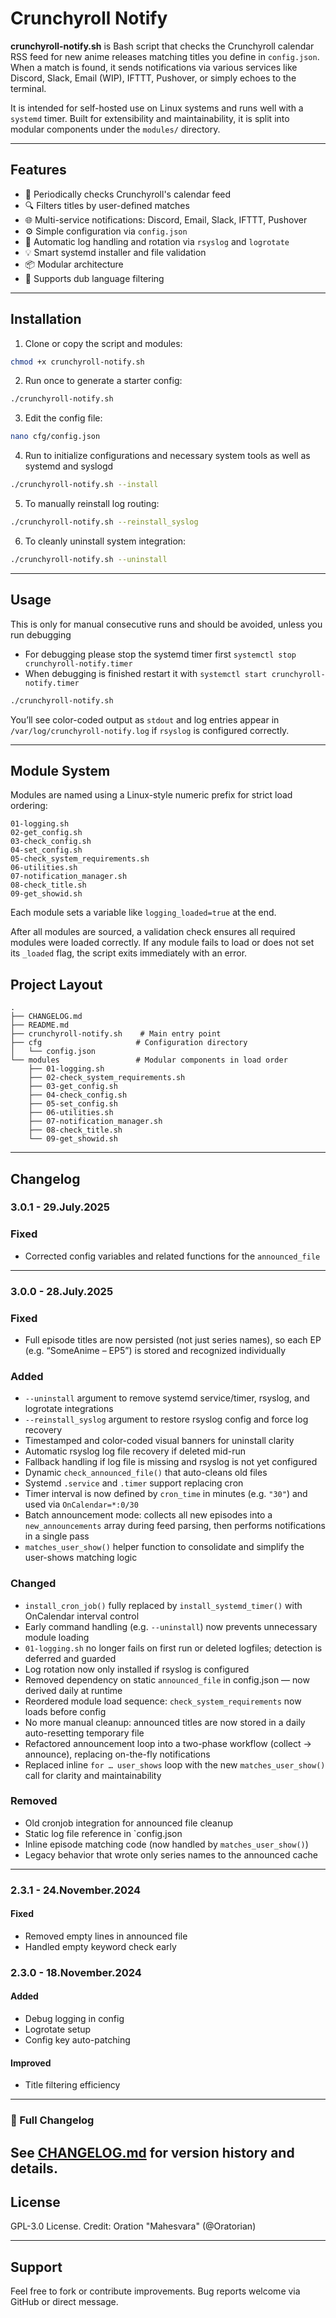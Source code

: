 # Crunchyroll Notify

**crunchyroll-notify.sh** is Bash script that checks the Crunchyroll calendar RSS feed for new anime releases matching titles you define in `config.json`. When a match is found, it sends notifications via various services like Discord, Slack, Email (WIP), IFTTT, Pushover, or simply echoes to the terminal.

It is intended for self-hosted use on Linux systems and runs well with a `systemd` timer. Built for extensibility and maintainability, it is split into modular components under the `modules/` directory.

---

## Features

* 🔁 Periodically checks Crunchyroll's calendar feed
* 🔍 Filters titles by user-defined matches
* 🌐 Multi-service notifications: Discord, Email, Slack, IFTTT, Pushover
* ⚙️ Simple configuration via `config.json`
* 📜 Automatic log handling and rotation via `rsyslog` and `logrotate`
* 💡 Smart systemd installer and file validation
* 📦 Modular architecture
* 💬 Supports dub language filtering

---

## Installation

1. Clone or copy the script and modules:

```bash
chmod +x crunchyroll-notify.sh
```

2. Run once to generate a starter config:

```bash
./crunchyroll-notify.sh
```

3. Edit the config file:

```bash
nano cfg/config.json
```

4. Run to initialize configurations and necessary system tools as well as systemd and syslogd

```bash
./crunchyroll-notify.sh --install
```

5. To manually reinstall log routing:

```bash
./crunchyroll-notify.sh --reinstall_syslog
```

6. To cleanly uninstall system integration:

```bash
./crunchyroll-notify.sh --uninstall
```

---

## Usage

This is only for manual consecutive runs and should be avoided, unless you run debugging
- For debugging please stop the systemd timer first `systemctl stop crunchyroll-notify.timer`
- When debugging is finished restart it with `systemctl start crunchyroll-notify.timer`

```bash
./crunchyroll-notify.sh
```

You’ll see color-coded output as `stdout` and log entries appear in `/var/log/crunchyroll-notify.log` if `rsyslog` is configured correctly.

---

## Module System

Modules are named using a Linux-style numeric prefix for strict load ordering:

```
01-logging.sh
02-get_config.sh
03-check_config.sh
04-set_config.sh
05-check_system_requirements.sh
06-utilities.sh
07-notification_manager.sh
08-check_title.sh
09-get_showid.sh
```

Each module sets a variable like `logging_loaded=true` at the end.

After all modules are sourced, a validation check ensures all required modules were loaded correctly. If any module fails to load or does not set its `_loaded` flag, the script exits immediately with an error.


## Project Layout

```text
.
├── CHANGELOG.md
├── README.md
├── crunchyroll-notify.sh    # Main entry point
├── cfg                     # Configuration directory
│   └── config.json
└── modules                 # Modular components in load order
    ├── 01-logging.sh
    ├── 02-check_system_requirements.sh
    ├── 03-get_config.sh
    ├── 04-check_config.sh
    ├── 05-set_config.sh
    ├── 06-utilities.sh
    ├── 07-notification_manager.sh
    ├── 08-check_title.sh
    └── 09-get_showid.sh
```
---

## Changelog

### 3.0.1 - 29.July.2025

### Fixed
- Corrected config variables and related functions for the `announced_file`
---

### 3.0.0 - 28.July.2025

### Fixed
- Full episode titles are now persisted (not just series names), so each EP (e.g. “SomeAnime – EP5”) is stored and recognized individually

### Added

- `--uninstall` argument to remove systemd service/timer, rsyslog, and logrotate integrations
- `--reinstall_syslog` argument to restore rsyslog config and force log recovery
- Timestamped and color-coded visual banners for uninstall clarity
- Automatic rsyslog log file recovery if deleted mid-run
- Fallback handling if log file is missing and rsyslog is not yet configured
- Dynamic `check_announced_file()` that auto-cleans old files
- Systemd `.service` and `.timer` support replacing cron
- Timer interval is now defined by `cron_time` in minutes (e.g. `"30"`) and used via `OnCalendar=*:0/30`
- Batch announcement mode: collects all new episodes into a `new_announcements` array during feed parsing, then performs notifications in a single pass
- `matches_user_show()` helper function to consolidate and simplify the user-shows matching logic

### Changed

- `install_cron_job()` fully replaced by `install_systemd_timer()` with OnCalendar interval control
- Early command handling (e.g. `--uninstall`) now prevents unnecessary module loading
- `01-logging.sh` no longer fails on first run or deleted logfiles; detection is deferred and guarded
- Log rotation now only installed if rsyslog is configured
- Removed dependency on static `announced_file` in config.json — now derived daily at runtime
- Reordered module load sequence: `check_system_requirements` now loads before config
- No more manual cleanup: announced titles are now stored in a daily auto-resetting temporary file
- Refactored announcement loop into a two-phase workflow (collect → announce), replacing on-the-fly notifications
- Replaced inline `for … user_shows` loop with the new `matches_user_show()` call for clarity and maintainability

### Removed

- Old cronjob integration for announced file cleanup
- Static log file reference in `config.json
- Inline episode matching code (now handled by `matches_user_show()`)
- Legacy behavior that wrote only series names to the announced cache
---

### 2.3.1 - 24.November.2024

#### Fixed

* Removed empty lines in announced file
* Handled empty keyword check early

### 2.3.0 - 18.November.2024

#### Added

* Debug logging in config
* Logrotate setup
* Config key auto-patching

#### Improved

* Title filtering efficiency
---

### 📄 Full Changelog

See [CHANGELOG.md](CHANGELOG.md) for version history and details.
---

## License

GPL-3.0 License. Credit: Oration "Mahesvara" (@Oratorian)

---

## Support

Feel free to fork or contribute improvements. Bug reports welcome via GitHub or direct message.